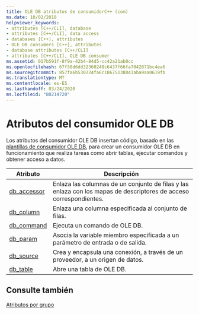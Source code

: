 ```yaml
---
title: OLE DB atributos de consumidorC++ (com)
ms.date: 10/02/2018
helpviewer_keywords:
- attributes [C++/CLI], database
- attributes [C++/CLI], data access
- databases [C++], attributes
- OLE DB consumers [C++], attributes
- database attributes [C++/CLI]
- attributes [C++/CLI], OLE DB consumer
ms.assetid: 017b591f-8f9a-42b4-84d5-cc42a21ab0cc
ms.openlocfilehash: 67f58d6dd32360248c6437f66fa7042871bc4ea6
ms.sourcegitcommit: 857fa6b530224fa6c18675138043aba9aa0619fb
ms.translationtype: MT
ms.contentlocale: es-ES
ms.lasthandoff: 03/24/2020
ms.locfileid: "80214720"
---
```

# <a name="ole-db-consumer-attributes"></a>Atributos del consumidor OLE DB
Los atributos del consumidor OLE DB insertan código, basado en las [plantillas de consumidor OLE DB](../../data/oledb/ole-db-consumer-templates-reference.md), para crear un consumidor OLE DB en funcionamiento que realiza tareas como abrir tablas, ejecutar comandos y obtener acceso a datos.

|Atributo|Descripción|
|---------------|-----------------|
|[db_accessor](db-accessor.md)|Enlaza las columnas de un conjunto de filas y las enlaza con los mapas de descriptores de acceso correspondientes.|
|[db_column](db-column.md)|Enlaza una columna especificada al conjunto de filas.|
|[db_command](db-command.md)|Ejecuta un comando de OLE DB.|
|[db_param](db-param.md)|Asocia la variable miembro especificada a un parámetro de entrada o de salida.|
|[db_source](db-source.md)|Crea y encapsula una conexión, a través de un proveedor, a un origen de datos.|
|[db_table](db-table.md)|Abre una tabla de OLE DB.|

## <a name="see-also"></a>Consulte también

[Atributos por grupo](attributes-by-group.md)
